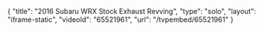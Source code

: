 {
    "title": "2016 Subaru WRX Stock Exhaust Revving",
    "type": "solo",
    "layout": "iframe-static",
    "videoId": "65521961",
    "url": "\/tvpembed\/65521961"
}